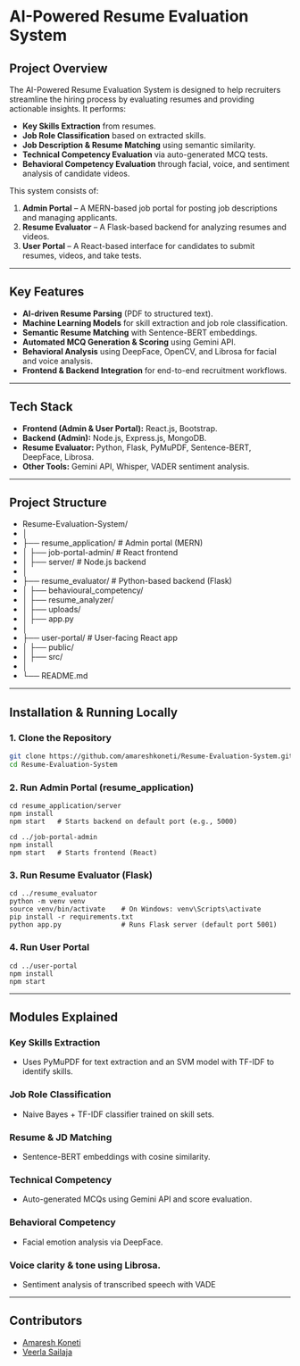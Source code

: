 # AI-Powered Resume Evaluation System

## **Project Overview**
The AI-Powered Resume Evaluation System is designed to help recruiters streamline the hiring process by evaluating resumes and providing actionable insights. It performs:
- **Key Skills Extraction** from resumes.
- **Job Role Classification** based on extracted skills.
- **Job Description & Resume Matching** using semantic similarity.
- **Technical Competency Evaluation** via auto-generated MCQ tests.
- **Behavioral Competency Evaluation** through facial, voice, and sentiment analysis of candidate videos.

This system consists of:
1. **Admin Portal** – A MERN-based job portal for posting job descriptions and managing applicants.  
2. **Resume Evaluator** – A Flask-based backend for analyzing resumes and videos.  
3. **User Portal** – A React-based interface for candidates to submit resumes, videos, and take tests.

---

## **Key Features**
- **AI-driven Resume Parsing** (PDF to structured text).
- **Machine Learning Models** for skill extraction and job role classification.
- **Semantic Resume Matching** with Sentence-BERT embeddings.
- **Automated MCQ Generation & Scoring** using Gemini API.
- **Behavioral Analysis** using DeepFace, OpenCV, and Librosa for facial and voice analysis.
- **Frontend & Backend Integration** for end-to-end recruitment workflows.

---

## **Tech Stack**
- **Frontend (Admin & User Portal):** React.js, Bootstrap.
- **Backend (Admin):** Node.js, Express.js, MongoDB.
- **Resume Evaluator:** Python, Flask, PyMuPDF, Sentence-BERT, DeepFace, Librosa.
- **Other Tools:** Gemini API, Whisper, VADER sentiment analysis.

---

## **Project Structure**
- Resume-Evaluation-System/
- │
- ├── resume_application/ # Admin portal (MERN)
- │ ├── job-portal-admin/ # React frontend
- │ ├── server/ # Node.js backend
- │
- ├── resume_evaluator/ # Python-based backend (Flask)
- │ ├── behavioural_competency/
- │ ├── resume_analyzer/
- │ ├── uploads/
- │ ├── app.py
- │
- ├── user-portal/ # User-facing React app
- │ ├── public/
- │ ├── src/
- │
- └── README.md
  
---

## **Installation & Running Locally**

### **1. Clone the Repository**
```bash
git clone https://github.com/amareshkoneti/Resume-Evaluation-System.git
cd Resume-Evaluation-System
```

### **2. Run Admin Portal (resume_application)**
```
cd resume_application/server
npm install
npm start   # Starts backend on default port (e.g., 5000)

cd ../job-portal-admin
npm install
npm start   # Starts frontend (React)
```

### **3. Run Resume Evaluator (Flask)**
```
cd ../resume_evaluator
python -m venv venv
source venv/bin/activate    # On Windows: venv\Scripts\activate
pip install -r requirements.txt
python app.py               # Runs Flask server (default port 5001)
```

### **4. Run User Portal**
```
cd ../user-portal
npm install
npm start
```
--- 

## **Modules Explained**
### **Key Skills Extraction**
- Uses PyMuPDF for text extraction and an SVM model with TF-IDF to identify skills.

### **Job Role Classification**
- Naive Bayes + TF-IDF classifier trained on skill sets.

### **Resume & JD Matching**
- Sentence-BERT embeddings with cosine similarity.

### **Technical Competency**
- Auto-generated MCQs using Gemini API and score evaluation.

### **Behavioral Competency**
- Facial emotion analysis via DeepFace.

### **Voice clarity & tone using Librosa.**
- Sentiment analysis of transcribed speech with VADE
---
## **Contributors**
- [Amaresh Koneti](https://github.com/amareshkoneti)
- [Veerla Sailaja](https://github.com/Sailajayadav)

